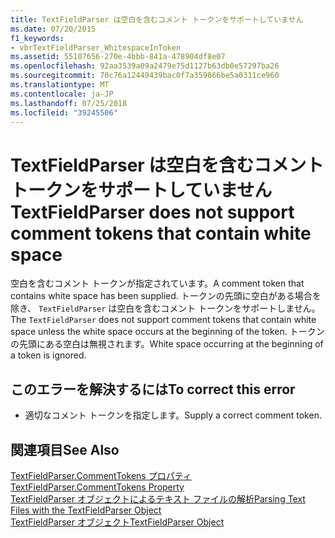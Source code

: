 ```yaml
---
title: TextFieldParser は空白を含むコメント トークンをサポートしていません
ms.date: 07/20/2015
f1_keywords:
- vbrTextFieldParser_WhitespaceInToken
ms.assetid: 55107656-270e-4bbb-841a-478904df8e07
ms.openlocfilehash: 92aa3539a09a2479e75d1127b63db0e57297ba26
ms.sourcegitcommit: 70c76a12449439bac0f7a359866be5a0311ce960
ms.translationtype: MT
ms.contentlocale: ja-JP
ms.lasthandoff: 07/25/2018
ms.locfileid: "39245506"
---
```

# <a name="textfieldparser-does-not-support-comment-tokens-that-contain-white-space"></a><span data-ttu-id="7b310-102">TextFieldParser は空白を含むコメント トークンをサポートしていません</span><span class="sxs-lookup"><span data-stu-id="7b310-102">TextFieldParser does not support comment tokens that contain white space</span></span>
<span data-ttu-id="7b310-103">空白を含むコメント トークンが指定されています。</span><span class="sxs-lookup"><span data-stu-id="7b310-103">A comment token that contains white space has been supplied.</span></span> <span data-ttu-id="7b310-104">トークンの先頭に空白がある場合を除き、 `TextFieldParser` は空白を含むコメント トークンをサポートしません。</span><span class="sxs-lookup"><span data-stu-id="7b310-104">The `TextFieldParser` does not support comment tokens that contain white space unless the white space occurs at the beginning of the token.</span></span> <span data-ttu-id="7b310-105">トークンの先頭にある空白は無視されます。</span><span class="sxs-lookup"><span data-stu-id="7b310-105">White space occurring at the beginning of a token is ignored.</span></span>  
  
## <a name="to-correct-this-error"></a><span data-ttu-id="7b310-106">このエラーを解決するには</span><span class="sxs-lookup"><span data-stu-id="7b310-106">To correct this error</span></span>  
  
-   <span data-ttu-id="7b310-107">適切なコメント トークンを指定します。</span><span class="sxs-lookup"><span data-stu-id="7b310-107">Supply a correct comment token.</span></span>  
  
## <a name="see-also"></a><span data-ttu-id="7b310-108">関連項目</span><span class="sxs-lookup"><span data-stu-id="7b310-108">See Also</span></span>  
 [<span data-ttu-id="7b310-109">TextFieldParser.CommentTokens プロパティ</span><span class="sxs-lookup"><span data-stu-id="7b310-109">TextFieldParser.CommentTokens Property</span></span>](http://msdn.microsoft.com/library/2e6b6435-4bee-4c14-a353-e8f2c82e2d61)  
 [<span data-ttu-id="7b310-110">TextFieldParser オブジェクトによるテキスト ファイルの解析</span><span class="sxs-lookup"><span data-stu-id="7b310-110">Parsing Text Files with the TextFieldParser Object</span></span>](../../visual-basic/developing-apps/programming/drives-directories-files/parsing-text-files-with-the-textfieldparser-object.md)  
 [<span data-ttu-id="7b310-111">TextFieldParser オブジェクト</span><span class="sxs-lookup"><span data-stu-id="7b310-111">TextFieldParser Object</span></span>](../../visual-basic/language-reference/objects/textfieldparser-object.md)

